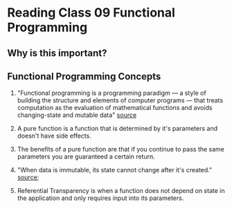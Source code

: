 # Reading Class 09 Functional Programming

## Why is this important?

## Functional Programming Concepts

1. "Functional programming is a programming paradigm — a style of building the structure and elements of computer programs — that treats computation as the evaluation of mathematical functions and avoids changing-state and mutable data" [source](https://en.wikipedia.org/wiki/Functional_programming)

2. A pure function is a function that is determined by it's parameters and doesn't have side effects.

3. The benefits of a pure function are that if you continue to pass the same parameters you are guaranteed a certain return.

4. "When data is immutable, its state cannot change after it's created." [source](https://medium.com/the-renaissance-developer/concepts-of-functional-programming-in-javascript-6bc84220d2aa);

5. Referential Transparency is when a function does not depend on state in the application and only requires input into its parameters.
